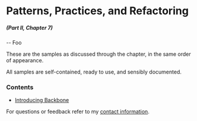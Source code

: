 # Patterns, Practices, and Refactoring

##### _(Part II, Chapter 7)_

-- Foo

These are the samples as discussed through the chapter, in the same order of appearance.

All samples are self-contained, ready to use, and sensibly documented.

### Contents

- [Introducing Backbone](https://github.com/bevacqua/buildfirst/tree/master/ch07/nn_introducing-backbone)

For questions or feedback refer to my [contact information](https://github.com/bevacqua/buildfirst#feedback).
